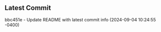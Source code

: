 
## Latest Commit
bbc451e - Update README with latest commit info (2024-09-04 10:24:55 -0400) <Yunxi-Zhou>
